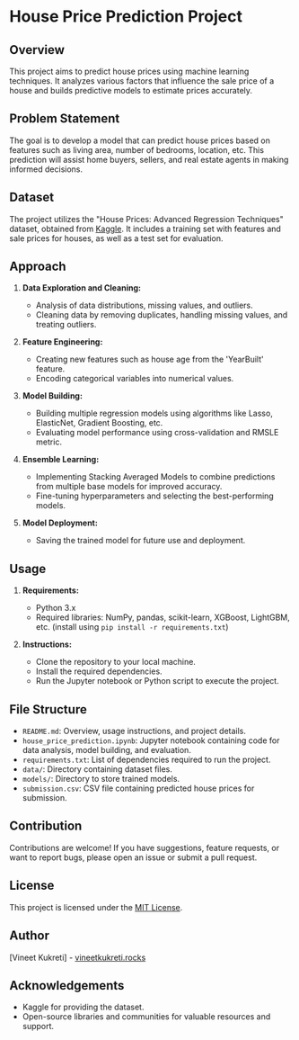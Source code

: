 # House Price Prediction Project

## Overview
This project aims to predict house prices using machine learning techniques. It analyzes various factors that influence the sale price of a house and builds predictive models to estimate prices accurately.

## Problem Statement
The goal is to develop a model that can predict house prices based on features such as living area, number of bedrooms, location, etc. This prediction will assist home buyers, sellers, and real estate agents in making informed decisions.

## Dataset
The project utilizes the "House Prices: Advanced Regression Techniques" dataset, obtained from [Kaggle](https://www.kaggle.com/c/house-prices-advanced-regression-techniques/data). It includes a training set with features and sale prices for houses, as well as a test set for evaluation.

## Approach
1. **Data Exploration and Cleaning:** 
   - Analysis of data distributions, missing values, and outliers.
   - Cleaning data by removing duplicates, handling missing values, and treating outliers.
  
2. **Feature Engineering:** 
   - Creating new features such as house age from the 'YearBuilt' feature.
   - Encoding categorical variables into numerical values.

3. **Model Building:**
   - Building multiple regression models using algorithms like Lasso, ElasticNet, Gradient Boosting, etc.
   - Evaluating model performance using cross-validation and RMSLE metric.
  
4. **Ensemble Learning:**
   - Implementing Stacking Averaged Models to combine predictions from multiple base models for improved accuracy.
   - Fine-tuning hyperparameters and selecting the best-performing models.

5. **Model Deployment:**
   - Saving the trained model for future use and deployment.

## Usage
1. **Requirements:** 
   - Python 3.x
   - Required libraries: NumPy, pandas, scikit-learn, XGBoost, LightGBM, etc. (install using `pip install -r requirements.txt`)

2. **Instructions:**
   - Clone the repository to your local machine.
   - Install the required dependencies.
   - Run the Jupyter notebook or Python script to execute the project.

## File Structure
- `README.md`: Overview, usage instructions, and project details.
- `house_price_prediction.ipynb`: Jupyter notebook containing code for data analysis, model building, and evaluation.
- `requirements.txt`: List of dependencies required to run the project.
- `data/`: Directory containing dataset files.
- `models/`: Directory to store trained models.
- `submission.csv`: CSV file containing predicted house prices for submission.

## Contribution
Contributions are welcome! If you have suggestions, feature requests, or want to report bugs, please open an issue or submit a pull request.

## License
This project is licensed under the [MIT License](LICENSE).

## Author
[Vineet Kukreti] - [vineetkukreti.rocks](Optional)

## Acknowledgements
- Kaggle for providing the dataset.
- Open-source libraries and communities for valuable resources and support.
